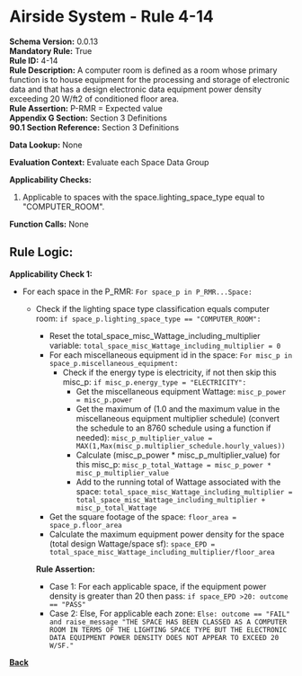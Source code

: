 # Airside System - Rule 4-14  
**Schema Version:** 0.0.13  
**Mandatory Rule:** True   
**Rule ID:** 4-14  
**Rule Description:** A computer room is defined as a room whose primary function is to house equipment for the processing and storage of electronic data and that has a design electronic data equipment power density exceeding 20 W/ft2 of conditioned floor area.  
**Rule Assertion:** P-RMR = Expected value   
**Appendix G Section:** Section 3 Definitions      
**90.1 Section Reference:** Section 3 Definitions  

**Data Lookup:** None  

**Evaluation Context:** Evaluate each Space Data Group

**Applicability Checks:**  

1. Applicable to spaces with the space.lighting_space_type equal to "COMPUTER_ROOM".

**Function Calls:**  None  

## Rule Logic:  
**Applicability Check 1:**  
- For each space in the P_RMR: `For space_p in P_RMR...Space:`
    - Check if the lighting space type classification equals computer room: `if space_p.lighting_space_type == "COMPUTER_ROOM":`
        - Reset the total_space_misc_Wattage_including_multiplier variable: `total_space_misc_Wattage_including_multiplier = 0`
        - For each miscellaneous equipment id in the space: `For misc_p in space_p.miscellaneous_equipment:`
            - Check if the energy type is electricity, if not then skip this misc_p: `if misc_p.energy_type = "ELECTRICITY":`
                - Get the miscellaneous equipment Wattage: `misc_p_power = misc_p.power`
                - Get the maximum of (1.0 and the maximum value in the miscellaneous equipment multiplier schedule) (convert the schedule to an 8760 schedule using a function if needed): `misc_p_multiplier_value = MAX(1,Max(misc_p.multiplier_schedule.hourly_values))`
                - Calculate (misc_p_power * misc_p_multiplier_value) for this misc_p: `misc_p_total_Wattage = misc_p_power * misc_p_multiplier_value`
                - Add to the running total of Wattage associated with the space: `total_space_misc_Wattage_including_multiplier = total_space_misc_Wattage_including_multiplier + misc_p_total_Wattage`
        - Get the square footage of the space: `floor_area = space_p.floor_area`
        - Calculate the maximum equipment power density for the space (total design Wattage/space sf): `space_EPD = total_space_misc_Wattage_including_multiplier/floor_area`
        
        **Rule Assertion:**  
        - Case 1: For each applicable space, if the equipment power density is greater than 20 then pass: `if space_EPD >20: outcome == "PASS"`
        - Case 2: Else, For applicable each zone: `Else: outcome == "FAIL" and raise_message "THE SPACE HAS BEEN CLASSED AS A COMPUTER ROOM IN TERMS OF THE LIGHTING SPACE TYPE BUT THE ELECTRONIC DATA EQUIPMENT POWER DENSITY DOES NOT APPEAR TO EXCEED 20 W/SF."`  

 

**[Back](_toc.md)**